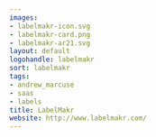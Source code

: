 ```yaml
---
images:
- labelmakr-icon.svg
- labelmakr-card.png
- labelmakr-ar21.svg
layout: default
logohandle: labelmakr
sort: labelmakr
tags:
- andrew_marcuse
- saas
- labels
title: LabelMakr
website: http://www.labelmakr.com/
---
```


